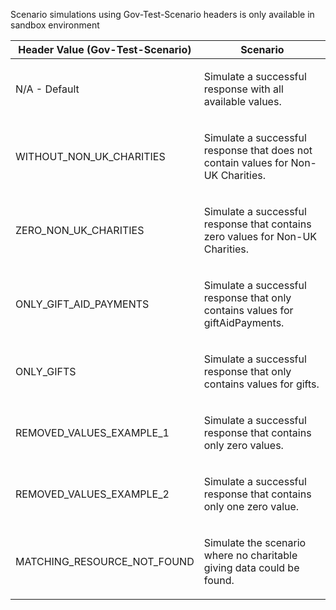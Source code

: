 <p>Scenario simulations using Gov-Test-Scenario headers is only available in sandbox environment</p>
<table>
    <thead>
        <tr>
            <th>Header Value (Gov-Test-Scenario)</th>
            <th>Scenario</th>
        </tr>
    </thead>
    <tbody>
        <tr>
            <td><p>N/A - Default</p></td>
            <td><p>Simulate a successful response with all available values.</p></td>
        </tr>
        <tr>
            <td><p>WITHOUT_NON_UK_CHARITIES</p></td>
            <td><p>Simulate a successful response that does not contain values for Non-UK Charities.</p></td>
        </tr>
        <tr>
            <td><p>ZERO_NON_UK_CHARITIES</p></td>
            <td><p>Simulate a successful response that contains zero values for Non-UK Charities.</p></td>
        </tr>
        <tr>
            <td><p>ONLY_GIFT_AID_PAYMENTS</p></td>
            <td><p>Simulate a successful response that only contains values for giftAidPayments.</p></td>
        </tr>
        <tr>
            <td><p>ONLY_GIFTS</p></td>
            <td><p>Simulate a successful response that only contains values for gifts.</p></td>
        </tr>
        <tr>
            <td><p>REMOVED_VALUES_EXAMPLE_1</p></td>
            <td><p>Simulate a successful response that contains only zero values.</p></td>
        </tr>
        <tr>
            <td><p>REMOVED_VALUES_EXAMPLE_2</p></td>
            <td><p>Simulate a successful response that contains only one zero value.</p></td>
        </tr>
        <tr>
            <td><p>MATCHING_RESOURCE_NOT_FOUND</p></td>
            <td><p>Simulate the scenario where no charitable giving data could be found.</p></td>
        </tr>
    </tbody>
</table>
